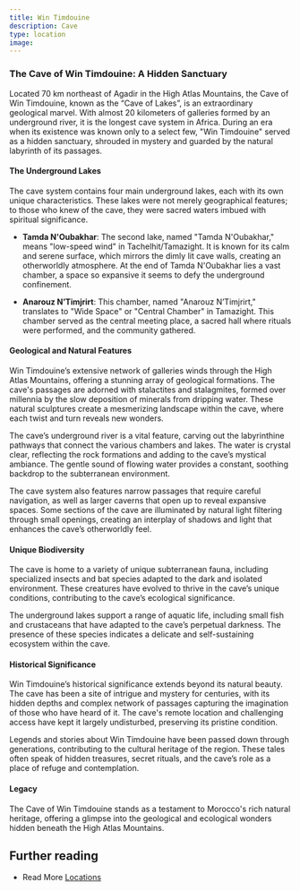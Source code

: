 ```yaml
---
title: Win Timdouine
description: Cave
type: location
image:
---
```


### The Cave of Win Timdouine: A Hidden Sanctuary

Located 70 km northeast of Agadir in the High Atlas Mountains, the Cave of Win Timdouine, known as the “Cave of Lakes”, is an extraordinary geological marvel. With almost 20 kilometers of galleries formed by an underground river, it is the longest cave system in Africa. During an era when its existence was known only to a select few, "Win Timdouine" served as a hidden sanctuary, shrouded in mystery and guarded by the natural labyrinth of its passages.

#### The Underground Lakes

The cave system contains four main underground lakes, each with its own unique characteristics. These lakes were not merely geographical features; to those who knew of the cave, they were sacred waters imbued with spiritual significance.

- **Tamda N'Oubakhar**: The second lake, named "Tamda N'Oubakhar," means "low-speed wind" in Tachelhit/Tamazight. It is known for its calm and serene surface, which mirrors the dimly lit cave walls, creating an otherworldly atmosphere. At the end of Tamda N'Oubakhar lies a vast chamber, a space so expansive it seems to defy the underground confinement.

- **Anarouz N’Timjrirt**: This chamber, named "Anarouz N’Timjrirt," translates to "Wide Space" or "Central Chamber" in Tamazight. This chamber served as the central meeting place, a sacred hall where rituals were performed, and the community gathered.

#### Geological and Natural Features

Win Timdouine’s extensive network of galleries winds through the High Atlas Mountains, offering a stunning array of geological formations. The cave's passages are adorned with stalactites and stalagmites, formed over millennia by the slow deposition of minerals from dripping water. These natural sculptures create a mesmerizing landscape within the cave, where each twist and turn reveals new wonders.

The cave’s underground river is a vital feature, carving out the labyrinthine pathways that connect the various chambers and lakes. The water is crystal clear, reflecting the rock formations and adding to the cave’s mystical ambiance. The gentle sound of flowing water provides a constant, soothing backdrop to the subterranean environment.

The cave system also features narrow passages that require careful navigation, as well as larger caverns that open up to reveal expansive spaces. Some sections of the cave are illuminated by natural light filtering through small openings, creating an interplay of shadows and light that enhances the cave’s otherworldly feel.

#### Unique Biodiversity

The cave is home to a variety of unique subterranean fauna, including specialized insects and bat species adapted to the dark and isolated environment. These creatures have evolved to thrive in the cave’s unique conditions, contributing to the cave’s ecological significance.

The underground lakes support a range of aquatic life, including small fish and crustaceans that have adapted to the cave’s perpetual darkness. The presence of these species indicates a delicate and self-sustaining ecosystem within the cave.

#### Historical Significance

Win Timdouine’s historical significance extends beyond its natural beauty. The cave has been a site of intrigue and mystery for centuries, with its hidden depths and complex network of passages capturing the imagination of those who have heard of it. The cave's remote location and challenging access have kept it largely undisturbed, preserving its pristine condition.

Legends and stories about Win Timdouine have been passed down through generations, contributing to the cultural heritage of the region. These tales often speak of hidden treasures, secret rituals, and the cave’s role as a place of refuge and contemplation.

#### Legacy

The Cave of Win Timdouine stands as a testament to Morocco's rich natural heritage, offering a glimpse into the geological and ecological wonders hidden beneath the High Atlas Mountains.

## Further reading

- Read More [Locations](/locations/)
